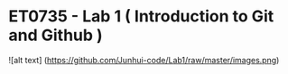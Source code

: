 # ET0735 - Lab 1 ( Introduction to Git and Github )
![alt text] (https://github.com/Junhui-code/Lab1/raw/master/images.png)
